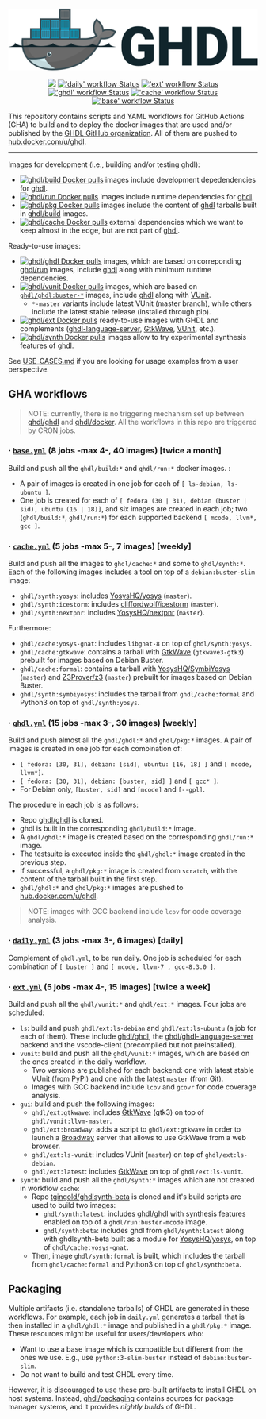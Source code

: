 <p align="center">
  <img src="./logo.png"/>
</p>

<p align="center">
<!--
  <a title="Read the Docs" href="http://ghdl.readthedocs.io"><img src="https://img.shields.io/readthedocs/ghdl.svg?longCache=true&style=flat-square&logo=read-the-docs&logoColor=e8ecef"></a><!--
  -->
  <a title="Join the chat at https://gitter.im/ghdl1/Lobby" href="https://gitter.im/ghdl1/Lobby?utm_source=badge&utm_medium=badge&utm_campaign=pr-badge&utm_content=badge"><img src="https://img.shields.io/badge/chat-on%20gitter-4db797.svg?longCache=true&style=flat-square&logo=gitter&logoColor=e8ecef"></a><!--
  -->
  <a title="'daily' workflow Status" href="https://github.com/ghdl/docker/actions?query=workflow%3Adaily"><img alt="'daily' workflow Status" src="https://img.shields.io/github/workflow/status/ghdl/docker/daily?longCache=true&style=flat-square&label=daily"></a><!--
  -->
  <a title="'ext' workflow Status" href="https://github.com/ghdl/docker/actions?query=workflow%3Aext"><img alt="'ext' workflow Status" src="https://img.shields.io/github/workflow/status/ghdl/docker/ext?longCache=true&style=flat-square&label=ext"></a><!--
  -->
  <a title="'ghdl' workflow Status" href="https://github.com/ghdl/docker/actions?query=workflow%3Aghdl"><img alt="'ghdl' workflow Status" src="https://img.shields.io/github/workflow/status/ghdl/docker/ghdl?longCache=true&style=flat-square&label=ghdl"></a><!--
  -->
  <a title="'cache' workflow Status" href="https://github.com/ghdl/docker/actions?query=workflow%3Acache"><img alt="'cache' workflow Status" src="https://img.shields.io/github/workflow/status/ghdl/docker/cache?longCache=true&style=flat-square&label=cache"></a><!--
  -->
  <a title="'base' workflow Status" href="https://github.com/ghdl/docker/actions?query=workflow%3Abase"><img alt="'base' workflow Status" src="https://img.shields.io/github/workflow/status/ghdl/docker/base?longCache=true&style=flat-square&label=base"></a><!--
  -->
</p>

This repository contains scripts and YAML workflows for GitHub Actions (GHA) to build and to deploy the docker images that are used and/or published by the [GHDL GitHub organization](https://github.com/ghdl). All of them are pushed to [hub.docker.com/u/ghdl](https://cloud.docker.com/u/ghdl/repository/list).

----

Images for development (i.e., building and/or testing ghdl):

- [![ghdl/build Docker pulls](https://img.shields.io/docker/pulls/ghdl/build?label=ghdl%2Fbuild&style=flat-square)](https://hub.docker.com/r/ghdl/build) images include development depedendencies for [ghdl](https://github.com/ghdl/ghdl).
- [![ghdl/run Docker pulls](https://img.shields.io/docker/pulls/ghdl/run?label=ghdl%2Frun&style=flat-square)](https://hub.docker.com/r/ghdl/run) images include runtime dependencies for [ghdl](https://github.com/ghdl/ghdl).
- [![ghdl/pkg Docker pulls](https://img.shields.io/docker/pulls/ghdl/pkg?label=ghdl%2Fpkg&style=flat-square)](https://hub.docker.com/r/ghdl/pkg) images include the content of [ghdl](https://github.com/ghdl/ghdl) tarballs built in [ghdl/build](https://hub.docker.com/r/ghdl/build/tags) images.
- [![ghdl/cache Docker pulls](https://img.shields.io/docker/pulls/ghdl/cache?label=ghdl%2Fcache&style=flat-square)](https://hub.docker.com/r/ghdl/cache) external dependencies which we want to keep almost in the edge, but are not part of [ghdl](https://github.com/ghdl/ghdl).

Ready-to-use images:

- [![ghdl/ghdl Docker pulls](https://img.shields.io/docker/pulls/ghdl/ghdl?label=ghdl%2Fghdl&style=flat-square)](https://hub.docker.com/r/ghdl/ghdl) images, which are based on correponding [ghdl/run](https://hub.docker.com/r/ghdl/run/tags) images, include [ghdl](https://github.com/ghdl/ghdl) along with minimum runtime dependencies.
- [![ghdl/vunit Docker pulls](https://img.shields.io/docker/pulls/ghdl/vunit?label=ghdl%2Fvunit&style=flat-square)](https://hub.docker.com/r/ghdl/vunit) images, which are based on [`ghdl/ghdl:buster-*`](https://hub.docker.com/r/ghdl/ghdl/tags) images, include [ghdl](https://github.com/ghdl/ghdl) along with [VUnit](https://vunit.github.io/).
  - `*-master` variants include latest VUnit (master branch), while others include the latest stable release (installed through pip).
- [![ghdl/ext Docker pulls](https://img.shields.io/docker/pulls/ghdl/ext?label=ghdl%2Fext&style=flat-square)](https://hub.docker.com/r/ghdl/ext/tags) ready-to-use images with GHDL and complements ([ghdl-language-server](https://github.com/ghdl/ghdl-language-server), [GtkWave](http://gtkwave.sourceforge.net/), [VUnit](https://vunit.github.io/), etc.).
- [![ghdl/synth Docker pulls](https://img.shields.io/docker/pulls/ghdl/synth?label=ghdl%2Fsynth&style=flat-square)](https://hub.docker.com/r/ghdl/synth) images allow to try experimental synthesis features of [ghdl](https://github.com/ghdl/ghdl).

See [USE_CASES.md](./USE_CASES.md) if you are looking for usage examples from a user perspective.

## GHA workflows

> NOTE: currently, there is no triggering mechanism set up between [ghdl/ghdl](https://github.com/ghdl/ghdl) and [ghdl/docker](https://github.com/ghdl/docker). All the workflows in this repo are triggered by CRON jobs.

### · [`base.yml`](.github/workflows/base.yml) (8 jobs -max 4-, 40 images) [twice a month]

Build and push all the `ghdl/build:*` and `ghdl/run:*` docker images. :

- A pair of images is created in one job for each of `[ ls-debian, ls-ubuntu ]`.
- One job is created for each of `[ fedora (30 | 31), debian (buster | sid), ubuntu (16 | 18)]`, and six images are created in each job; two (`ghdl/build:*`, `ghdl/run:*`) for each supported backend `[ mcode, llvm*, gcc ]`.

### · [`cache.yml`](.github/workflows/cache.yml) (5 jobs -max 5-, 7 images) [weekly]

Build and push all the images to `ghdl/cache:*` and some to `ghdl/synth:*`. Each of the following images includes a tool on top of a `debian:buster-slim` image:

- `ghdl/synth:yosys`: includes [YosysHQ/yosys](https://github.com/YosysHQ/yosys) (`master`).
- `ghdl/synth:icestorm`: includes [cliffordwolf/icestorm](https://github.com/cliffordwolf/icestorm) (`master`).
- `ghdl/synth:nextpnr`: includes [YosysHQ/nextpnr](https://github.com/YosysHQ/nextpnr) (`master`).

Furthermore:

- `ghdl/cache:yosys-gnat`: includes `libgnat-8` on top of `ghdl/synth:yosys`.
- `ghdl/cache:gtkwave`: contains a tarball with [GtkWave](http://gtkwave.sourceforge.net/) (`gtkwave3-gtk3`) prebuilt for images based on Debian Buster.
- `ghdl/cache:formal`: contains a tarball with [YosysHQ/SymbiYosys](https://github.com/YosysHQ/SymbiYosys) (`master`) and [Z3Prover/z3](https://github.com/Z3Prover/z3) (`master`) prebuilt for images based on Debian Buster.
- `ghdl/synth:symbiyosys`: includes the tarball from `ghdl/cache:formal` and Python3 on top of `ghdl/synth:yosys`.

### · [`ghdl.yml`](.github/workflows/ghdl.yml) (15 jobs -max 3-, 30 images) [weekly]

Build and push almost all the `ghdl/ghdl:*` and `ghdl/pkg:*` images. A pair of images is created in one job for each combination of:

- `[ fedora: [30, 31], debian: [sid], ubuntu: [16, 18] ]` and `[ mcode, llvm*]`.
- `[ fedora: [30, 31], debian: [buster, sid] ]` and `[ gcc* ]`.
- For Debian only, `[buster, sid]` and `[mcode]` and `[--gpl]`.

The procedure in each job is as follows:

- Repo [ghdl/ghdl](https://github.com/ghdl/ghdl) is cloned.
- ghdl is built in the corresponding `ghdl/build:*` image.
- A `ghdl/ghdl:*` image is created based on the corresponding `ghdl/run:*` image.
- The testsuite is executed inside the `ghdl/ghdl:*` image created in the previous step.
- If successful, a `ghdl/pkg:*` image is created from `scratch`, with the content of the tarball built in the first step.
- `ghdl/ghdl:*` and `ghdl/pkg:*` images are pushed to [hub.docker.com/u/ghdl](https://cloud.docker.com/u/ghdl/repository/list).

> NOTE: images with GCC backend include `lcov` for code coverage analysis.

### · [`daily.yml`](.github/workflows/daily.yml) (3 jobs -max 3-, 6 images) [daily]

Complement of `ghdl.yml`, to be run daily. One job is scheduled for each combination of `[ buster ]` and `[ mcode, llvm-7 , gcc-8.3.0 ]`.

### · [`ext.yml`](.github/workflows/ext.yml) (5 jobs -max 4-, 15 images) [twice a week]

Build and push all the `ghdl/vunit:*` and `ghdl/ext:*` images. Four jobs are scheduled:

- `ls`: build and push `ghdl/ext:ls-debian` and `ghdl/ext:ls-ubuntu` (a job for each of them). These include [ghdl/ghdl](https://github.com/ghdl/ghdl), the [ghdl/ghdl-language-server](https://github.com/ghdl/ghdl-language-server) backend and the vscode-client (precompiled but not preinstalled).
- `vunit`: build and push all the `ghdl/vunit:*` images, which are based on the ones created in the daily workflow.
  - Two versions are published for each backend: one with latest stable VUnit (from PyPI) and one with the latest `master` (from Git).
  - Images with GCC backend include `lcov` and `gcovr` for code coverage analysis.
- `gui`: build and push the following images:
  - `ghdl/ext:gtkwave`: includes [GtkWave](http://gtkwave.sourceforge.net/) (gtk3) on top of `ghdl/vunit:llvm-master`.
  - `ghdl/ext:broadway`: adds a script to `ghdl/ext:gtkwave` in order to launch a [Broadway](https://developer.gnome.org/gtk3/stable/gtk-broadway.html) server that allows to use GtkWave from a web browser.
  - `ghdl/ext:ls-vunit`: includes VUnit (`master`) on top of `ghdl/ext:ls-debian`.
  - `ghdl/ext:latest`: includes [GtkWave](http://gtkwave.sourceforge.net/) on top of `ghdl/ext:ls-vunit`.
- `synth`: build and push all the `ghdl/synth:*` images which are not created in workflow `cache`:
  - Repo [tgingold/ghdlsynth-beta](https://github.com/tgingold/ghdlsynth-beta) is cloned and it's build scripts are used to build two images:
    - `ghdl/synth:latest`: includes [ghdl/ghdl](https://github.com/ghdl/ghdl) with synthesis features enabled on top of a `ghdl/run:buster-mcode` image.
    - `ghdl/synth:beta`: includes ghdl from `ghdl/synth:latest` along with ghdlsynth-beta built as a module for [YosysHQ/yosys](https://github.com/YosysHQ/yosys), on top of `ghdl/cache:yosys-gnat`.
  - Then, image `ghdl/synth:formal` is built, which includes the tarball from `ghdl/cache:formal` and Python3 on top of `ghdl/synth:beta`.

## Packaging

Multiple artifacts (i.e. standalone tarballs) of GHDL are generated in these workflows. For example, each job in `daily.yml` generates a tarball that is then installed in a `ghdl/ghdl:*` image and published in a `ghdl/pkg:*` image. These resources might be useful for users/developers who:

- Want to use a base image which is compatible but different from the ones we use. E.g., use `python:3-slim-buster` instead of `debian:buster-slim`.
- Do not want to build and test GHDL every time.

However, it is discouraged to use these pre-built artifacts to install GHDL on host systems. Instead, [ghdl/packaging](https://github.com/ghdl/packaging) contains sources for package manager systems, and it provides *nightly builds* of GHDL.
